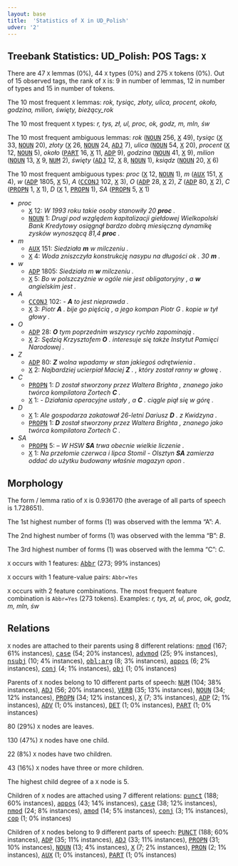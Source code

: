 ```yaml
---
layout: base
title:  'Statistics of X in UD_Polish'
udver: '2'
---
```


## Treebank Statistics: UD_Polish: POS Tags: `X`

There are 47 `X` lemmas (0%), 44 `X` types (0%) and 275 `X` tokens (0%).
Out of 15 observed tags, the rank of `X` is: 9 in number of lemmas, 12 in number of types and 15 in number of tokens.

The 10 most frequent `X` lemmas: <em>rok, tysiąc, złoty, ulica, procent, około, godzina, milion, święty, bieżący_rok</em>

The 10 most frequent `X` types:  <em>r, tys, zł, ul, proc, ok, godz, m, mln, św</em>

The 10 most frequent ambiguous lemmas: <em>rok</em> (<tt><a href="pl-pos-NOUN.html">NOUN</a></tt> 256, <tt><a href="pl-pos-X.html">X</a></tt> 49), <em>tysiąc</em> (<tt><a href="pl-pos-X.html">X</a></tt> 33, <tt><a href="pl-pos-NOUN.html">NOUN</a></tt> 20), <em>złoty</em> (<tt><a href="pl-pos-X.html">X</a></tt> 26, <tt><a href="pl-pos-NOUN.html">NOUN</a></tt> 24, <tt><a href="pl-pos-ADJ.html">ADJ</a></tt> 7), <em>ulica</em> (<tt><a href="pl-pos-NOUN.html">NOUN</a></tt> 54, <tt><a href="pl-pos-X.html">X</a></tt> 20), <em>procent</em> (<tt><a href="pl-pos-X.html">X</a></tt> 12, <tt><a href="pl-pos-NOUN.html">NOUN</a></tt> 5), <em>około</em> (<tt><a href="pl-pos-PART.html">PART</a></tt> 16, <tt><a href="pl-pos-X.html">X</a></tt> 11, <tt><a href="pl-pos-ADP.html">ADP</a></tt> 9), <em>godzina</em> (<tt><a href="pl-pos-NOUN.html">NOUN</a></tt> 41, <tt><a href="pl-pos-X.html">X</a></tt> 9), <em>milion</em> (<tt><a href="pl-pos-NOUN.html">NOUN</a></tt> 13, <tt><a href="pl-pos-X.html">X</a></tt> 9, <tt><a href="pl-pos-NUM.html">NUM</a></tt> 2), <em>święty</em> (<tt><a href="pl-pos-ADJ.html">ADJ</a></tt> 12, <tt><a href="pl-pos-X.html">X</a></tt> 8, <tt><a href="pl-pos-NOUN.html">NOUN</a></tt> 1), <em>ksiądz</em> (<tt><a href="pl-pos-NOUN.html">NOUN</a></tt> 20, <tt><a href="pl-pos-X.html">X</a></tt> 6)

The 10 most frequent ambiguous types:  <em>proc</em> (<tt><a href="pl-pos-X.html">X</a></tt> 12, <tt><a href="pl-pos-NOUN.html">NOUN</a></tt> 1), <em>m</em> (<tt><a href="pl-pos-AUX.html">AUX</a></tt> 151, <tt><a href="pl-pos-X.html">X</a></tt> 4), <em>w</em> (<tt><a href="pl-pos-ADP.html">ADP</a></tt> 1805, <tt><a href="pl-pos-X.html">X</a></tt> 5), <em>A</em> (<tt><a href="pl-pos-CCONJ.html">CCONJ</a></tt> 102, <tt><a href="pl-pos-X.html">X</a></tt> 3), <em>O</em> (<tt><a href="pl-pos-ADP.html">ADP</a></tt> 28, <tt><a href="pl-pos-X.html">X</a></tt> 2), <em>Z</em> (<tt><a href="pl-pos-ADP.html">ADP</a></tt> 80, <tt><a href="pl-pos-X.html">X</a></tt> 2), <em>C</em> (<tt><a href="pl-pos-PROPN.html">PROPN</a></tt> 1, <tt><a href="pl-pos-X.html">X</a></tt> 1), <em>D</em> (<tt><a href="pl-pos-X.html">X</a></tt> 1, <tt><a href="pl-pos-PROPN.html">PROPN</a></tt> 1), <em>SA</em> (<tt><a href="pl-pos-PROPN.html">PROPN</a></tt> 5, <tt><a href="pl-pos-X.html">X</a></tt> 1)


* <em>proc</em>
  * <tt><a href="pl-pos-X.html">X</a></tt> 12: <em>W 1993 roku takie osoby stanowiły 20 <b>proc</b> .</em>
  * <tt><a href="pl-pos-NOUN.html">NOUN</a></tt> 1: <em>Drugi pod względem kapitalizacji giełdowej Wielkopolski Bank Kredytowy osiągnął bardzo dobrą miesięczną dynamikę zysków wynoszącą 81,4 <b>proc</b> .</em>
* <em>m</em>
  * <tt><a href="pl-pos-AUX.html">AUX</a></tt> 151: <em>Siedziała <b>m</b> w milczeniu .</em>
  * <tt><a href="pl-pos-X.html">X</a></tt> 4: <em>Woda zniszczyła konstrukcję nasypu na długości ok . 30 <b>m</b> .</em>
* <em>w</em>
  * <tt><a href="pl-pos-ADP.html">ADP</a></tt> 1805: <em>Siedziała m <b>w</b> milczeniu .</em>
  * <tt><a href="pl-pos-X.html">X</a></tt> 5: <em>Bo w polszczyźnie w ogóle nie jest obligatoryjny , a <b>w</b> angielskim jest .</em>
* <em>A</em>
  * <tt><a href="pl-pos-CCONJ.html">CCONJ</a></tt> 102: <em>- <b>A</b> to jest nieprawda .</em>
  * <tt><a href="pl-pos-X.html">X</a></tt> 3: <em>Piotr <b>A</b> . bije go pięścią , a jego kompan Piotr G . kopie w tył głowy .</em>
* <em>O</em>
  * <tt><a href="pl-pos-ADP.html">ADP</a></tt> 28: <em><b>O</b> tym poprzednim wszyscy rychło zapominają .</em>
  * <tt><a href="pl-pos-X.html">X</a></tt> 2: <em>Sędzią Krzysztofem <b>O</b> . interesuje się także Instytut Pamięci Narodowej .</em>
* <em>Z</em>
  * <tt><a href="pl-pos-ADP.html">ADP</a></tt> 80: <em><b>Z</b> wolna wpadamy w stan jakiegoś odrętwienia .</em>
  * <tt><a href="pl-pos-X.html">X</a></tt> 2: <em>Najbardziej ucierpiał Maciej <b>Z</b> . , który został ranny w głowę .</em>
* <em>C</em>
  * <tt><a href="pl-pos-PROPN.html">PROPN</a></tt> 1: <em>D został stworzony przez Waltera Brighta , znanego jako twórca kompilatora Zortech <b>C</b> .</em>
  * <tt><a href="pl-pos-X.html">X</a></tt> 1: <em>- Działania operacyjne ustały , a <b>C</b> . ciągle piął się w górę .</em>
* <em>D</em>
  * <tt><a href="pl-pos-X.html">X</a></tt> 1: <em>Ale gospodarza zakatował 26-letni Dariusz <b>D</b> . z Kwidzyna .</em>
  * <tt><a href="pl-pos-PROPN.html">PROPN</a></tt> 1: <em><b>D</b> został stworzony przez Waltera Brighta , znanego jako twórca kompilatora Zortech C .</em>
* <em>SA</em>
  * <tt><a href="pl-pos-PROPN.html">PROPN</a></tt> 5: <em>– W HSW <b>SA</b> trwa obecnie wielkie liczenie .</em>
  * <tt><a href="pl-pos-X.html">X</a></tt> 1: <em>Na przełomie czerwca i lipca Stomil - Olsztyn <b>SA</b> zamierza oddać do użytku budowany właśnie magazyn opon .</em>

## Morphology

The form / lemma ratio of `X` is 0.936170 (the average of all parts of speech is 1.728651).

The 1st highest number of forms (1) was observed with the lemma “A”: <em>A</em>.

The 2nd highest number of forms (1) was observed with the lemma “B”: <em>B</em>.

The 3rd highest number of forms (1) was observed with the lemma “C”: <em>C</em>.

`X` occurs with 1 features: <tt><a href="pl-feat-Abbr.html">Abbr</a></tt> (273; 99% instances)

`X` occurs with 1 feature-value pairs: `Abbr=Yes`

`X` occurs with 2 feature combinations.
The most frequent feature combination is `Abbr=Yes` (273 tokens).
Examples: <em>r, tys, zł, ul, proc, ok, godz, m, mln, św</em>


## Relations

`X` nodes are attached to their parents using 8 different relations: <tt><a href="pl-dep-nmod.html">nmod</a></tt> (167; 61% instances), <tt><a href="pl-dep-case.html">case</a></tt> (54; 20% instances), <tt><a href="pl-dep-advmod.html">advmod</a></tt> (25; 9% instances), <tt><a href="pl-dep-nsubj.html">nsubj</a></tt> (10; 4% instances), <tt><a href="pl-dep-obl-arg.html">obl:arg</a></tt> (8; 3% instances), <tt><a href="pl-dep-appos.html">appos</a></tt> (6; 2% instances), <tt><a href="pl-dep-conj.html">conj</a></tt> (4; 1% instances), <tt><a href="pl-dep-obj.html">obj</a></tt> (1; 0% instances)

Parents of `X` nodes belong to 10 different parts of speech: <tt><a href="pl-pos-NUM.html">NUM</a></tt> (104; 38% instances), <tt><a href="pl-pos-ADJ.html">ADJ</a></tt> (56; 20% instances), <tt><a href="pl-pos-VERB.html">VERB</a></tt> (35; 13% instances), <tt><a href="pl-pos-NOUN.html">NOUN</a></tt> (34; 12% instances), <tt><a href="pl-pos-PROPN.html">PROPN</a></tt> (34; 12% instances), <tt><a href="pl-pos-X.html">X</a></tt> (7; 3% instances), <tt><a href="pl-pos-ADP.html">ADP</a></tt> (2; 1% instances), <tt><a href="pl-pos-ADV.html">ADV</a></tt> (1; 0% instances), <tt><a href="pl-pos-DET.html">DET</a></tt> (1; 0% instances), <tt><a href="pl-pos-PART.html">PART</a></tt> (1; 0% instances)

80 (29%) `X` nodes are leaves.

130 (47%) `X` nodes have one child.

22 (8%) `X` nodes have two children.

43 (16%) `X` nodes have three or more children.

The highest child degree of a `X` node is 5.

Children of `X` nodes are attached using 7 different relations: <tt><a href="pl-dep-punct.html">punct</a></tt> (188; 60% instances), <tt><a href="pl-dep-appos.html">appos</a></tt> (43; 14% instances), <tt><a href="pl-dep-case.html">case</a></tt> (38; 12% instances), <tt><a href="pl-dep-nmod.html">nmod</a></tt> (24; 8% instances), <tt><a href="pl-dep-amod.html">amod</a></tt> (14; 5% instances), <tt><a href="pl-dep-conj.html">conj</a></tt> (3; 1% instances), <tt><a href="pl-dep-cop.html">cop</a></tt> (1; 0% instances)

Children of `X` nodes belong to 9 different parts of speech: <tt><a href="pl-pos-PUNCT.html">PUNCT</a></tt> (188; 60% instances), <tt><a href="pl-pos-ADP.html">ADP</a></tt> (35; 11% instances), <tt><a href="pl-pos-ADJ.html">ADJ</a></tt> (33; 11% instances), <tt><a href="pl-pos-PROPN.html">PROPN</a></tt> (31; 10% instances), <tt><a href="pl-pos-NOUN.html">NOUN</a></tt> (13; 4% instances), <tt><a href="pl-pos-X.html">X</a></tt> (7; 2% instances), <tt><a href="pl-pos-PRON.html">PRON</a></tt> (2; 1% instances), <tt><a href="pl-pos-AUX.html">AUX</a></tt> (1; 0% instances), <tt><a href="pl-pos-PART.html">PART</a></tt> (1; 0% instances)

